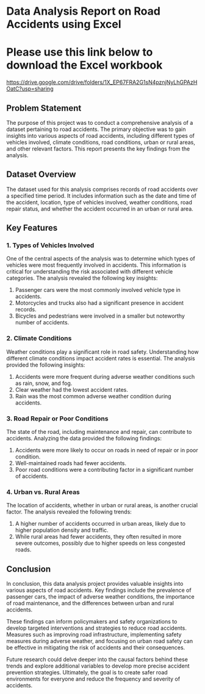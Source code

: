 
# Data Analysis Report on Road Accidents using Excel

# Please use this link below to download the Excel workbook  
https://drive.google.com/drive/folders/1X_EP67FRA2G1sN4pznjNyLhGPAzHOatC?usp=sharing

## Problem Statement

The purpose of this project was to conduct a comprehensive analysis of a dataset pertaining to road accidents. The primary objective was to gain insights into various aspects of road accidents, including different types of vehicles involved, climate conditions, road conditions, urban or rural areas, and other relevant factors. This report presents the key findings from the analysis.

## Dataset Overview
The dataset used for this analysis comprises records of road accidents over a specified time period. It includes information such as the date and time of the accident, location, type of vehicles involved, weather conditions, road repair status, and whether the accident occurred in an urban or rural area.

## Key Features

### 1. Types of Vehicles Involved
One of the central aspects of the analysis was to determine which types of vehicles were most frequently involved in accidents. This information is critical for understanding the risk associated with different vehicle categories. The analysis revealed the following key insights:

1. Passenger cars were the most commonly involved vehicle type in accidents.
2. Motorcycles and trucks also had a significant presence in accident records.
3. Bicycles and pedestrians were involved in a smaller but noteworthy number of accidents.

### 2. Climate Conditions
Weather conditions play a significant role in road safety. Understanding how different climate conditions impact accident rates is essential. The analysis provided the following insights:

1. Accidents were more frequent during adverse weather conditions such as rain, snow, and fog.
2. Clear weather had the lowest accident rates.
3. Rain was the most common adverse weather condition during accidents.

### 3. Road Repair or Poor Conditions
The state of the road, including maintenance and repair, can contribute to accidents. Analyzing the data provided the following findings:

1. Accidents were more likely to occur on roads in need of repair or in poor condition.
2. Well-maintained roads had fewer accidents.
3. Poor road conditions were a contributing factor in a significant number of accidents.

### 4. Urban vs. Rural Areas
The location of accidents, whether in urban or rural areas, is another crucial factor. The analysis revealed the following trends:

1. A higher number of accidents occurred in urban areas, likely due to higher population density and traffic.
2. While rural areas had fewer accidents, they often resulted in more severe outcomes, possibly due to higher speeds on less congested roads.

## Conclusion
In conclusion, this data analysis project provides valuable insights into various aspects of road accidents. Key findings include the prevalence of passenger cars, the impact of adverse weather conditions, the importance of road maintenance, and the differences between urban and rural accidents.

These findings can inform policymakers and safety organizations to develop targeted interventions and strategies to reduce road accidents. Measures such as improving road infrastructure, implementing safety measures during adverse weather, and focusing on urban road safety can be effective in mitigating the risk of accidents and their consequences.

Future research could delve deeper into the causal factors behind these trends and explore additional variables to develop more precise accident prevention strategies. Ultimately, the goal is to create safer road environments for everyone and reduce the frequency and severity of accidents.



